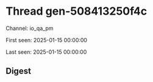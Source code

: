 # Thread gen-508413250f4c
Channel: io_qa_pm

First seen: 2025-01-15 00:00:00

Last seen: 2025-01-15 00:00:00

## Digest


